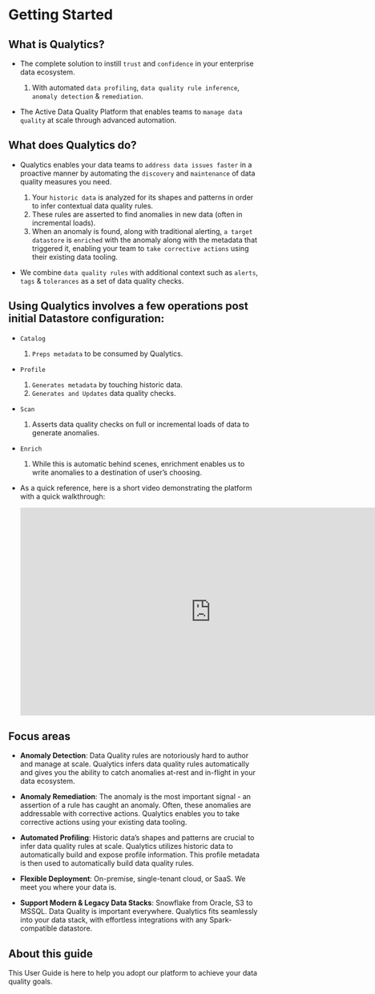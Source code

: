# Getting Started

## What is Qualytics?


* The complete solution to instill `trust` and `confidence` in your enterprise data ecosystem.
    1. With automated `data profiling`, `data quality rule inference`, `anomaly detection` & `remediation`.

* The Active Data Quality Platform that enables teams to `manage data quality` at scale through advanced automation.
## What does Qualytics do?

* Qualytics enables your data teams to `address data issues faster` in a proactive manner by automating the `discovery` and `maintenance` of data quality measures you need.
    1. Your `historic data` is analyzed for its shapes and patterns in order to infer contextual data quality rules. 
    2. These rules are asserted to find anomalies in new data (often in incremental loads).
    3. When an anomaly is found, along with traditional alerting, `a target datastore` is `enriched` with the anomaly along with the metadata that triggered it, enabling your team to `take corrective actions` using their existing data tooling.

* We combine `data quality rules` with additional context such as `alerts`, `tags` & `tolerances` as a set of data quality checks.


## Using Qualytics involves a few operations post initial Datastore configuration:

* `Catalog`
    1. `Preps metadata` to be consumed by Qualytics.

* `Profile`
    1. `Generates metadata` by touching historic data.
    2. `Generates and Updates` data quality checks.

* `Scan`
    1. Asserts data quality checks on full or incremental loads of data to generate anomalies.

* `Enrich`
    1. While this is automatic behind scenes, enrichment enables us to write anomalies to a destination of user’s choosing.

* As a quick reference, here is a short video demonstrating the platform with a quick walkthrough:

    <iframe width="760" height="415" src="https://www.loom.com/embed/6d40de8bb6784cf2933e78b4fc0b3d0a" title="Qualytics Demo" frameborder="0" allow="accelerometer; autoplay; clipboard-write; encrypted-media; gyroscope; picture-in-picture" allowfullscreen></iframe>

## Focus areas

* __Anomaly Detection__:
Data Quality rules are notoriously hard to author and manage at scale. Qualytics infers data quality rules automatically and gives you the ability to catch anomalies at-rest and in-flight in your data ecosystem.

* __Anomaly Remediation__:
The anomaly is the most important signal - an assertion of a rule has caught an anomaly. Often, these anomalies are addressable with corrective actions. Qualytics enables you to take corrective actions using your existing data tooling.

* __Automated Profiling__:
Historic data’s shapes and patterns are crucial to infer data quality rules at scale. Qualytics utilizes historic data to automatically build and expose profile information. This profile metadata is then used to automatically build data quality rules.

* __Flexible Deployment__:
On-premise, single-tenant cloud, or SaaS. We meet you where your data is.

* __Support Modern & Legacy Data Stacks__:
Snowflake from Oracle, S3 to MSSQL. Data Quality is important everywhere. Qualytics fits seamlessly into your data stack, with effortless integrations with any Spark-compatible datastore.

## About this guide
This User Guide is here to help you adopt our platform to achieve your data quality goals.

<!-- * TODO - ADD FRESHNESS SLA FUNCTIONALITY, INCLUDE DETAILS FROM API DOCUMENTATION -->
